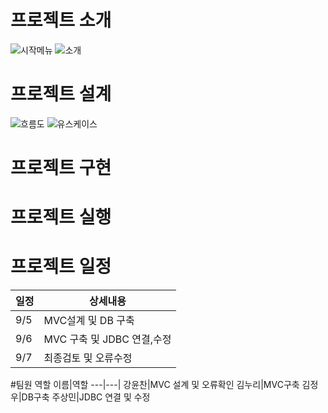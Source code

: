 # 프로젝트 소개
![시작메뉴](https://user-images.githubusercontent.com/112370791/189012488-11d2e4bd-4a30-4325-9268-4643b038f14f.PNG)
![소개](https://user-images.githubusercontent.com/112370791/189012528-9c79877c-cb6b-45b5-96a1-02ba228db65b.PNG)

# 프로젝트 설계
![흐름도](https://user-images.githubusercontent.com/112370791/189012564-dc905c30-dd35-47b2-91f3-e8cabb8dd642.PNG)
![유스케이스](https://user-images.githubusercontent.com/112370791/189012601-3e93bb22-cee1-4696-b102-cff6569299cb.PNG)

# 프로젝트 구현
# 프로젝트 실행
# 프로젝트 일정
일정|상세내용
---|---|
9/5|MVC설계 및 DB 구축
9/6|MVC 구축 및 JDBC 연결,수정
9/7|최종검토 및 오류수정

#팀원 역할
이름|역할
---|---|
강윤찬|MVC 설계 및 오류확인
김누리|MVC구축
김정우|DB구축
주상민|JDBC 연결 및 수정
